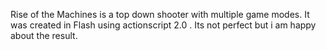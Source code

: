 Rise of the Machines is a top down shooter with multiple game modes. It was created in Flash using actionscript 2.0 . Its not perfect but i am happy about the result.

